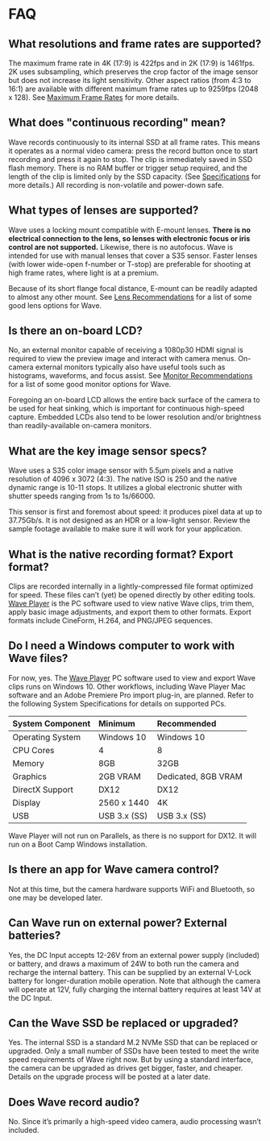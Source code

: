 # FAQ

## What resolutions and frame rates are supported?

The maximum frame rate in 4K \(17:9\) is 422fps and in 2K \(17:9\) is 1461fps. 2K uses subsampling, which preserves the crop factor of the image sensor but does not increase its light sensitivity. Other aspect ratios \(from 4:3 to 16:1\) are available with different maximum frame rates up to 9259fps \(2048 x 128\). See [Maximum Frame Rates](https://freeflysystems.com/freefly-public/products/wave-camera/maximum-frame-rates) for more details.

## What does "continuous recording" mean?

Wave records continuously to its internal SSD at all frame rates. This means it operates as a normal video camera: press the record button once to start recording and press it again to stop. The clip is immediately saved in SSD flash memory. There is no RAM buffer or trigger setup required, and the length of the clip is limited only by the SSD capacity. \(See [Specifications](https://freefly.gitbook.io/freefly-public/products/wave-camera/specifications) for more details.\) All recording is non-volatile and power-down safe.

## What types of lenses are supported?

Wave uses a locking mount compatible with E-mount lenses. **There is no electrical connection to the lens, so lenses with electronic focus or iris control are not supported.** Likewise, there is no autofocus. Wave is intended for use with manual lenses that cover a S35 sensor. Faster lenses \(with lower wide-open f-number or T-stop\) are preferable for shooting at high frame rates, where light is at a premium.

Because of its short flange focal distance, E-mount can be readily adapted to almost any other mount. See [Lens Recommendations](https://freefly.gitbook.io/freefly-public/products/wave-camera/lens-recommendations) for a list of some good lens options for Wave.

## Is there an on-board LCD?

No, an external monitor capable of receiving a 1080p30 HDMI signal is required to view the preview image and interact with camera menus. On-camera external monitors typically also have useful tools such as histograms, waveforms, and focus assist. See [Monitor Recommendations](monitor-recommendations.md) for a list of some good monitor options for Wave.

Foregoing an on-board LCD allows the entire back surface of the camera to be used for heat sinking, which is important for continuous high-speed capture. Embedded LCDs also tend to be lower resolution and/or brightness than readily-available on-camera monitors.

## What are the key image sensor specs?

Wave uses a S35 color image sensor with 5.5μm pixels and a native resolution of 4096 x 3072 \(4:3\). The native ISO is 250 and the native dynamic range is 10-11 stops. It utilizes a global electronic shutter with shutter speeds ranging from 1s to 1s/66000.

This sensor is first and foremost about speed: it produces pixel data at up to 37.75Gb/s. It is not designed as an HDR or a low-light sensor. Review the sample footage available to make sure it will work for your application.

## What is the native recording format? Export format?

Clips are recorded internally in a lightly-compressed file format optimized for speed. These files can’t \(yet\) be opened directly by other editing tools. [Wave Player](https://freefly.gitbook.io/freefly-public/products/wave-camera/downloads) is the PC software used to view native Wave clips, trim them, apply basic image adjustments, and export them to other formats. Export formats include CineForm, H.264, and PNG/JPEG sequences.

## Do I need a Windows computer to work with Wave files?

For now, yes. The [Wave Player](https://freefly.gitbook.io/freefly-public/products/wave-camera/downloads) PC software used to view and export Wave clips runs on Windows 10. Other workflows, including Wave Player Mac software and an Adobe Premiere Pro import plug-in, are planned. Refer to the following System Specifications for details on supported PCs.

| System Component | Minimum | Recommended |
| :--- | :--- | :--- |
| Operating System | Windows 10 | Windows 10 |
| CPU Cores | 4 | 8 |
| Memory | 8GB | 32GB |
| Graphics | 2GB VRAM | Dedicated, 8GB VRAM |
| DirectX Support | DX12 | DX12 |
| Display | 2560 x 1440 | 4K |
| USB | USB 3.x \(SS\) | USB 3.x \(SS\) |

Wave Player will not run on Parallels, as there is no support for DX12. It will run on a Boot Camp Windows installation.

## Is there an app for Wave camera control?

Not at this time, but the camera hardware supports WiFi and Bluetooth, so one may be developed later.

## Can Wave run on external power? External batteries?

Yes, the DC Input accepts 12-26V from an external power supply \(included\) or battery, and draws a maximum of 24W to both run the camera and recharge the internal battery. This can be supplied by an external V-Lock battery for longer-duration mobile operation. Note that although the camera will operate at 12V, fully charging the internal battery requires at least 14V at the DC Input.

## Can the Wave SSD be replaced or upgraded?

Yes. The internal SSD is a standard M.2 NVMe SSD that can be replaced or upgraded. Only a small number of SSDs have been tested to meet the write speed requirements of Wave right now. But by using a standard interface, the camera can be upgraded as drives get bigger, faster, and cheaper. Details on the upgrade process will be posted at a later date.

## Does Wave record audio?

No. Since it’s primarily a high-speed video camera, audio processing wasn’t included.

